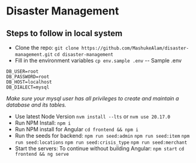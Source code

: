 #  Disaster Management

##  Steps to follow in local system
- Clone the repo:
```git clone https://github.com/MashukeAlam/disaster-management.git```
```cd disaster-management```
- Fill in the environment variables
```cp env.sample .env```
-- Sample .env
```DB_NAME=disaster
DB_USER=root
DB_PASSWORD=root
DB_HOST=localhost
DB_DIALECT=mysql
```
*Make sure your mysql user has all privileges to create and maintain a database and its tables.*

- Use latest Node Version
```nvm install --lts```
or
```nvm use 20.17.0```
- Run NPM Install:
```npm i```
- Run NPM install for Angular
```cd frontend && npm i```
- Run the seeds for backend:
```npm run seed:admin```
```npm run seed:item```
```npm run seed:locations```
```npm run seed:crisis_type```
```npm run seed:merchant```
- Start the servers:
To continue without building Angular:
```npm start```
```cd frontend && ng serve```

